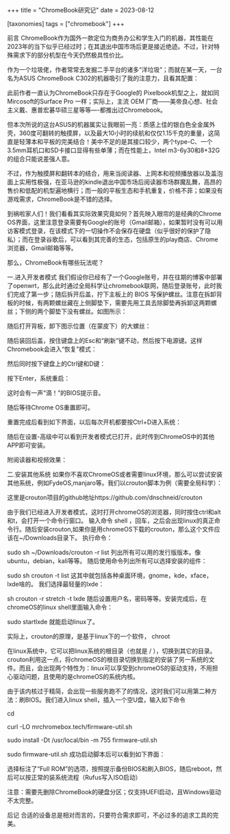 +++
title = "ChromeBook研究记"
date = 2023-08-12

[taxonomies]
tags = ["chromebook"]
+++


前言
ChromeBook作为国外一款定位为商务办公和学生入门的机器，其性能在2023年的当下似乎已经过时；在其退出中国市场后更是接近绝迹。不过，针对特殊需求下的部分机型在今天仍然极具性价比。
<!-- more -->
作为一个垃圾佬，作者常常去发掘二手平台的诸多“洋垃圾”；而就在某一天，一台名为ASUS ChromeBook C302的机器吸引了我的注意力，且看其配置：



此前作者一直认为ChromeBook只存在于Google的 Pixelbook机型之上，就如同Mircosoft的Surface Pro 一样；实际上，主流 OEM 厂商——美帝良心想、社会主义戴、惠普宏碁华硕三星等等—-都推出过Chromebook。

但本次所说的这台ASUS的机器属实让我眼前一亮：质感上佳的银白色全金属外壳，360度可翻转的触摸屏，以及最大10小时的续航和仅仅1.15千克的重量，这简直是轻薄本和平板的完美结合！美中不足的是其接口较少，两个type-C、一个3.5mm耳机口和SD卡接口显得有些单薄；而在性能上，Intel m3-6y30和8+32G的组合只能说差强人意。

不过，作为触摸屏和翻转本的结合，用来当阅读器、上网本和视频播放器以及盖泡面上实用性极强，在亚马逊的kindle退出中国市场后阅读器市场群魔乱舞，高昂的售价和低配的机型遍地横行；而一般的平板生态和手机重复，价格不菲；如果没有游戏需求，ChromeBook是不错的选择。

到祸啦家人们！我们看看其实际效果究竟如何？首先映入眼帘的是经典的Chrome OS界面，这里注意登录需要有Google的账号（Gmail邮箱），如果暂时没有可以用访客模式登录，在该模式下的一切操作不会保存在硬盘（似乎很好的保护了隐私）；而在登录谷歌后，可以看到其完善的生态，包括原生的play商店、Chrome浏览器，Gmail邮箱等等。

那么，ChromeBook有哪些玩法呢？

一.进入开发者模式
我们假设你已经有了一个Google账号，并在往期的博客中部署了openwrt，那么此时通过全局科学让chromebook联网，随后登录账号，此时我们完成了第一步；随后拆开后盖，拧下主板上的 BIOS 写保护螺丝。注意在拆卸背板的时候，有两颗螺丝藏在上侧脚垫下，需要先用工具去除脚垫再拆卸这两颗螺丝；下侧的两个脚垫下没有螺丝。如图所示：



随后打开背板，卸下图示位置（在蒙皮下）的大螺丝：



随后装回后盖，按住键盘上的Esc和“刷新”键不动，然后按下电源键。这样Chromebook会进入“恢复”模式：



然后同时按下键盘上的Ctrl键和D键：



按下Enter，系统重启：

这时会有一声“滴！”的BIOS提示音。



随后等待Chrome OS重置即可。



重置完成后看到如下界面，以后每次开机都要按Ctrl+D进入系统：



随后在设置-高级中可以看到开发者模式已打开，此时传到ChromeOS中的其他APP即可安装。

附阅读器和视频效果：



二.安装其他系统
如果你不喜欢ChromeOS或者需要linux环境，那么可以尝试安装其他系统，例如FydeOS,manjaro等。我们以crouton脚本为例（需要全局科学）：

这里是crouton项目的github地址https://github.com/dnschneid/crouton

由于我们已经进入开发者模式，这时打开chromeOS的浏览器，同时按住ctrl和alt和t，会打开一个命令行窗口。 输入命令 shell ，回车，之后会出现linux的真正命令行。随后安装crouton,如果你是用chromeOS下载的crouton，那么这个文件应该在~/Downloads目录下。 执行命令：

sudo sh ~/Downloads/crouton -r list
列出所有可以用的发行版版本。像ubuntu，debian，kali等等。 随后使用命令列出所有可以选择安装的组件：

sudo sh crouton -t list
这其中就包括各种桌面环境，gnome，kde，xface，lxde啥的。 我们选择最轻量的lxde：

sh crouton -r stretch -t lxde
随后设置用户名，密码等等。安装完成后，在chromeOS的linux shell里面输入命令：

sudo startlxde
就能启动linux了。

实际上，crouton的原理，是基于linux下的一个软件， chroot

在linux系统中，它可以把linux系统的根目录（也就是 / ），切换到其它的目录。 crouton利用这一点，将chromeOS的根目录切换到指定的安装了另一系统的文件。而且，会出现两个特性为：linux可以享受到chromeOS的驱动支持，不用担心驱动问题，且使用的是chromeOS的系统内核。

由于该内核过于精简，会出现一些服务跑不了的情况，这时我们可以用第二种方法：刷BIOS。我们进入linux shell，插入一个空U盘，输入如下命令

cd

curl -LO mrchromebox.tech/firmware-util.sh

sudo install -Dt /usr/local/bin -m 755 firmware-util.sh

sudo firmware-util.sh
成功启动脚本后可以看到如下界面：



选择标注了“Full ROM”的选项，按照提示备份BIOS和刷入BIOS，随后reboot，然后可以按正常的装系统流程（Rufus写入ISO启动）

注意：需要先删除ChromeBook的硬盘分区；仅支持UEFI启动，且Windows驱动不太完整。

后记
合适的设备总是相对而言的，只要符合需求即可，不必过多的追求工具的完美。
